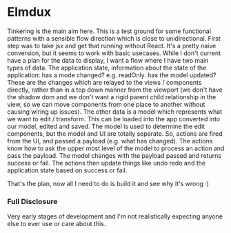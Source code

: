 # Elmdux
Tinkering is the main aim here. This is a test ground for some functional patterns with a sensible flow direction which is close to unidirectional.
First step was to take jsx and get that running without React.
It's a pretty naive conversion, but it seems to work with basic usecases.
While I don't current have a plan for the data to display, I want a flow where I have two main types of data. 
The application state, information about the state of the application: has a mode changed? e.g. readOnly. has the model updated?
These are the changes which are relayed to the views / components directly, rather than in a top down manner from the viewport (we don't have the shadow dom and we don't want a rigid parent child relationship in the view, so we can move components from one place to another without causing wiring up issues).
The other data is a model which represents what we want to edit / transform. This can be loaded into the app converted into our model, edited and saved.
The model is used to determine the edit components, but the model and UI are totally separate.
So, actions are fired from the UI, and passed a payload (e.g. what has changed). The actions know how to ask the upper most level of the model to process an action and pass the payload.
The model changes with the payload passed and returns success or fail. The actions then update things like undo redo and the application state based on success or fail.

That's the plan, now all I need to do is build it and see why it's wrong :)

### Full Disclosure
Very early stages of development and I'm not realistically expecting anyone else to ever use or care about this.

